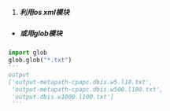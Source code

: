 1. ##### 利用os xml模块
- ##### 或用glob模块
```python
import glob
glob.glob("*.txt")
'''
output
['output-metapath-cpapc.dbis.w5.l10.txt',
 'output-metapath-cpapc.dbis.w500.l100.txt',
 'output.dbis.w1000.l100.txt']
 '''
```
